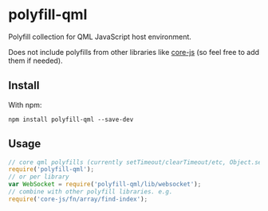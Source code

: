 # polyfill-qml

Polyfill collection for QML JavaScript host environment.

Does not include polyfills from other libraries like [core-js](https://github.com/zloirock/core-js) (so feel free to add them if needed).

## Install

With npm:
```
npm install polyfill-qml --save-dev
```

## Usage

```javascript
// core qml polyfills (currently setTimeout/clearTimeout/etc, Object.setPrototypeOf, Function.prototype.toString fix)
require('polyfill-qml');
// or per library
var WebSocket = require('polyfill-qml/lib/websocket');
// combine with other polyfill libraries. e.g.
require('core-js/fn/array/find-index');
```
